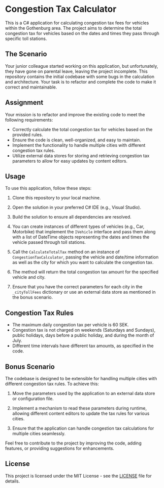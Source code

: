 # Congestion Tax Calculator

This is a C# application for calculating congestion tax fees for vehicles within the Gothenburg area. The project aims to determine the total congestion tax for vehicles based on the dates and times they pass through specific toll stations.

## The Scenario

Your junior colleague started working on this application, but unfortunately, they have gone on parental leave, leaving the project incomplete. This repository contains the initial codebase with some bugs in the calculation and architecture. Your task is to refactor and complete the code to make it correct and maintainable.

## Assignment

Your mission is to refactor and improve the existing code to meet the following requirements:

- Correctly calculate the total congestion tax for vehicles based on the provided rules.
- Ensure the code is clean, well-organized, and easy to maintain.
- Implement the functionality to handle multiple cities with different congestion tax rules.
- Utilize external data stores for storing and retrieving congestion tax parameters to allow for easy updates by content editors.

## Usage

To use this application, follow these steps:

1. Clone this repository to your local machine.

2. Open the solution in your preferred C# IDE (e.g., Visual Studio).

3. Build the solution to ensure all dependencies are resolved.

4. You can create instances of different types of vehicles (e.g., Car, Motorbike) that implement the `IVehicle` interface and pass them along with a list of DateTime objects representing the dates and times the vehicle passed through toll stations.

5. Call the `CalculateTotalTax` method on an instance of `CongestionTaxCalculator`, passing the vehicle and date/time information as well as the city for which you want to calculate the congestion tax.

6. The method will return the total congestion tax amount for the specified vehicle and city.

7. Ensure that you have the correct parameters for each city in the `_cityTollFees` dictionary or use an external data store as mentioned in the bonus scenario.

## Congestion Tax Rules

- The maximum daily congestion tax per vehicle is 60 SEK.
- Congestion tax is not charged on weekends (Saturdays and Sundays), public holidays, days before a public holiday, and during the month of July.
- Different time intervals have different tax amounts, as specified in the code.

## Bonus Scenario

The codebase is designed to be extensible for handling multiple cities with different congestion tax rules. To achieve this:

1. Move the parameters used by the application to an external data store or configuration file.

2. Implement a mechanism to read these parameters during runtime, allowing different content editors to update the tax rules for various cities.

3. Ensure that the application can handle congestion tax calculations for multiple cities seamlessly.

Feel free to contribute to the project by improving the code, adding features, or providing suggestions for enhancements.

## License

This project is licensed under the MIT License - see the [LICENSE](LICENSE) file for details.
